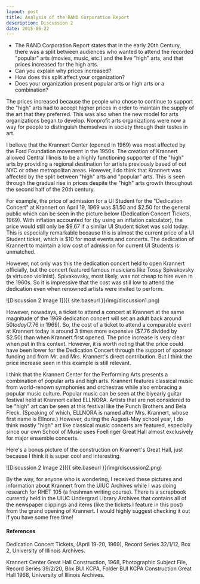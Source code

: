 ```yaml
---
layout: post
title: Analysis of the RAND Corporation Report
description: Discussion 2
date: 2015-06-22
---
```


* The RAND Corporation Report states that in the early 20th Century, there was a split between audiences who wanted to attend the recorded "popular" arts (movies, music, etc.) and the live "high" arts, and that prices increased for the high arts.
* Can you explain why prices increased?
* How does this split affect your organization?
* Does your organization present popular arts or high arts or a combination?

<!--more-->

The prices increased because the people who chose to continue to support the "high" arts had to accept higher prices in order to maintain the supply of the art that they preferred. This was also when the new model for arts organizations began to develop. Nonprofit arts organizations were now a way for people to distinguish themselves in society through their tastes in art.

I believe that the Krannert Center (opened in 1969) was most affected by the Ford Foundation movement in the 1950s. The creation of Krannert allowed Central Illinois to be a highly functioning supporter of the "high" arts by providing a regional destination for artists previously based of out NYC or other metropolitan areas. However, I do think that Krannert was affected by the split between "high" arts and "popular" arts. This is seen through the gradual rise in prices despite the "high" arts growth throughout the second half of the 20th century.

For example, the price of admission for a UI Student for the "Dedication Concert" at Krannert on April 19, 1969 was $1.50 and $2.50 for the general public which can be seen in the picture below (Dedication Concert Tickets, 1969). With inflation accounted for (by using an inflation calculator), the price would still only be $9.67 if a similar UI Student ticket was sold today. This is especially remarkable because this is almost the current price of a UI Student ticket, which is $10 for most events and concerts. The dedication of Krannert to maintain a low cost of admission for current UI Students is unmatched.

However, not only was this the dedication concert held to open Krannert officially, but the concert featured famous musicians like Tossy Spivakovsky (a virtuoso violinist). Spivakovsky, most likely, was not cheap to hire even in the 1960s. So it is impressive that the cost was still low to attend the dedication even when renowned artists were invited to perform.

![Discussion 2 Image 1]({{ site.baseurl }}/img/discussion1.png)

However, nowadays, a ticket to attend a concert at Krannert at the same magnitude of the 1969 dedication concert will set an adult back around $50 today ($7.76 in 1969). So, the cost of a ticket to attend a comparable event at Krannert today is around 3 times more expensive ($7.76 divided by $2.50) than when Krannert first opened. The price increase is very clear when put in this context. However, it is worth noting that the price could have been lower for the Dedication Concert through the support of sponsor funding and from Mr. and Mrs. Krannert's direct contribution. But I think the price increase seen in this example is still relevant.

I think that the Krannert Center for the Performing Arts presents a combination of popular arts and high arts. Krannert features classical music from world-renown symphonies and orchestras while also embracing a popular music culture. Popular music can be seen at the biyearly guitar festival held at Krannert called ELLNORA. Artists that are not considered to be "high" art can be seen at this festival like the Punch Brothers and Bela Fleck. (Speaking of which, ELLNORA is named after Mrs. Krannert, whose first name is Ellnora.) However, during the August-May school year, I do think mostly "high" art like classical music concerts are featured, especially since our own School of Music uses Foellinger Great Hall almost exclusively for major ensemble concerts.

Here's a bonus picture of the construction on Krannert's Great Hall, just because I think it is super cool and interesting.

![Discussion 2 Image 2]({{ site.baseurl }}/img/discussion2.png)

By the way, for anyone who is wondering, I received these pictures and information about Krannert from the UIUC Archives while I was doing research for RHET 105 (a freshman writing course). There is a scrapbook currently held in the UIUC Undergrad Library Archives that contains all of the newspaper clippings and items (like the tickets I feature in this post) from the grand opening of Krannert. I would highly suggest checking it out if you have some free time!

#### References

Dedication Concert Tickets, (April 19-20, 1969), Record Series 32/1/12, Box 2, University of Illinois Archives.

Krannert Center Great Hall Construction, 1968, Photographic Subject File, Record Series 39/2/20, Box BUI KCPA, Folder BUI KCPA Construction Great Hall 1968, University of Illinois Archives.
